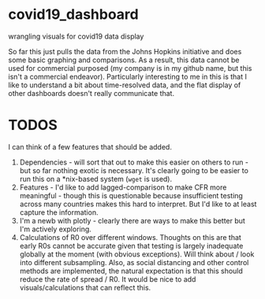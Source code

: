 # covid19_dashboard
wrangling visuals for covid19 data display

So far this just pulls the data from the Johns Hopkins initiative and does some basic graphing and comparisons. As a result, this data cannot be used for commercial purposed (my company is in my github name, but this isn't a commercial endeavor). Particularly interesting to me in this is that I like to understand a bit about time-resolved data, and the flat display of other dashboards doesn't really communicate that. 

# TODOS
I can think of a few features that should be added.
1. Dependencies - will sort that out to make this easier on others to run - but so far nothing exotic is necessary. It's clearly going to be easier to run this on a *nix-based system (`wget` is used).
2. Features - I'd like to add lagged-comparison to make CFR more meaningful - though this is questionable because insufficient testing across many countries makes this hard to interpret. But I'd like to at least capture the information.
3. I'm a newb with plotly - clearly there are ways to make this better but I'm actively exploring. 
4. Calculations of R0 over different windows. Thoughts on this are that early R0s cannot be accurate given that testing is largely inadequate globally at the moment (with obvious exceptions). Will think about / look into different subsampling. Also, as social distancing and other control methods are implemented, the natural expectation is that this should reduce the rate of spread / R0. It would be nice to add visuals/calculations that can reflect this.
